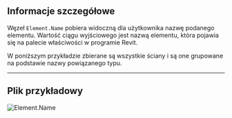 ## Informacje szczegółowe
Węzeł `Element.Name` pobiera widoczną dla użytkownika nazwę podanego elementu. Wartość ciągu wyjściowego jest nazwą elementu, która pojawia się na palecie właściwości w programie Revit.

W poniższym przykładzie zbierane są wszystkie ściany i są one grupowane na podstawie nazwy powiązanego typu.
___
## Plik przykładowy

![Element.Name](./Revit.Elements.Element.Name_img.jpg)
